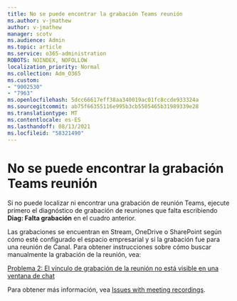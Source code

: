 ```yaml
---
title: No se puede encontrar la grabación Teams reunión
ms.author: v-jmathew
author: v-jmathew
manager: scotv
ms.audience: Admin
ms.topic: article
ms.service: o365-administration
ROBOTS: NOINDEX, NOFOLLOW
localization_priority: Normal
ms.collection: Adm_O365
ms.custom:
- "9002530"
- "7963"
ms.openlocfilehash: 5dcc66617eff38aa340019ac01fc8ccde933324a
ms.sourcegitcommit: ab75f66355116e995b3cb5505465b31989339e28
ms.translationtype: MT
ms.contentlocale: es-ES
ms.lasthandoff: 08/13/2021
ms.locfileid: "58321490"
---
```

# <a name="cant-find-the-teams-meeting-recording"></a>No se puede encontrar la grabación Teams reunión

Si no puede localizar ni encontrar una grabación de reunión Teams, ejecute primero el diagnóstico de grabación de reuniones que falta escribiendo **Diag: Falta grabación** en el cuadro anterior. 

Las grabaciones se encuentran en Stream, OneDrive o SharePoint según cómo esté configurado el espacio empresarial y si la grabación fue para una reunión de Canal. Para obtener instrucciones sobre cómo buscar manualmente la grabación de la reunión, vea: 

[Problema 2: El vínculo de grabación de la reunión no está visible en una ventana de chat](https://docs.microsoft.com/microsoftteams/troubleshoot/meetings/troubleshoot-meeting-recording-issues#issue-2-the-meeting-recording-link-isnt-visible-in-a-chat-window)

Para obtener más información, vea [Issues with meeting recordings](https://docs.microsoft.com/microsoftteams/troubleshoot/meetings/troubleshoot-meeting-recording-issues).
